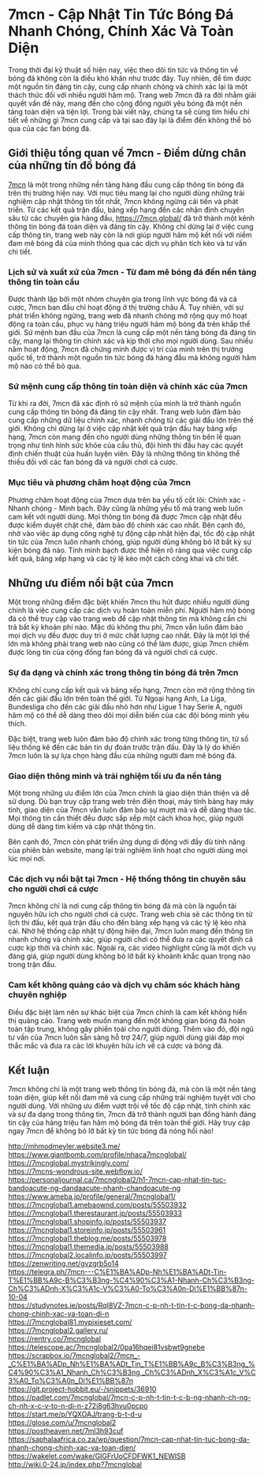 <h1>7mcn - Cập Nhật Tin Tức B&oacute;ng Đ&aacute; Nhanh Ch&oacute;ng, Ch&iacute;nh X&aacute;c V&agrave; To&agrave;n Diện</h1>

<p>Trong thời đại kỹ thuật số hiện nay, việc theo d&otilde;i tin tức v&agrave; th&ocirc;ng tin về b&oacute;ng đ&aacute; kh&ocirc;ng c&ograve;n l&agrave; điều kh&oacute; khăn như trước đ&acirc;y. Tuy nhi&ecirc;n, để t&igrave;m được một nguồn tin đ&aacute;ng tin cậy, cung cấp nhanh ch&oacute;ng v&agrave; ch&iacute;nh x&aacute;c lại l&agrave; một th&aacute;ch thức đối với nhiều người h&acirc;m mộ. Trang web 7mcn đ&atilde; ra đời nhằm giải quyết vấn đề n&agrave;y, mang đến cho cộng đồng người y&ecirc;u b&oacute;ng đ&aacute; một nền tảng to&agrave;n diện v&agrave; tiện lợi. Trong b&agrave;i viết n&agrave;y, ch&uacute;ng ta sẽ c&ugrave;ng t&igrave;m hiểu chi tiết về những g&igrave; 7mcn cung cấp v&agrave; tại sao đ&acirc;y lại l&agrave; điểm đến kh&ocirc;ng thể bỏ qua của c&aacute;c fan b&oacute;ng đ&aacute;.</p>

<h2>Giới thiệu tổng quan về 7mcn - Điểm dừng ch&acirc;n của những t&iacute;n đồ b&oacute;ng đ&aacute;</h2>

<p><a href="https://7mcn.global/">7mcn</a> l&agrave; một trong những nền tảng h&agrave;ng đầu cung cấp th&ocirc;ng tin b&oacute;ng đ&aacute; tr&ecirc;n thị trường hiện nay. Với mục ti&ecirc;u mang lại cho người d&ugrave;ng những trải nghiệm cập nhật th&ocirc;ng tin tốt nhất, 7mcn kh&ocirc;ng ngừng cải tiến v&agrave; ph&aacute;t triển. Từ c&aacute;c kết quả trận đấu, bảng xếp hạng đến c&aacute;c nhận định chuy&ecirc;n s&acirc;u từ c&aacute;c chuy&ecirc;n gia h&agrave;ng đầu, <a href="https://7mcn.global/">https://7mcn.global/</a> đ&atilde; trở th&agrave;nh một k&ecirc;nh th&ocirc;ng tin b&oacute;ng đ&aacute; to&agrave;n diện v&agrave; đ&aacute;ng tin cậy. Kh&ocirc;ng chỉ dừng lại ở việc cung cấp th&ocirc;ng tin, trang web n&agrave;y c&ograve;n l&agrave; nơi gi&uacute;p người h&acirc;m mộ kết nối với niềm đam m&ecirc; b&oacute;ng đ&aacute; của m&igrave;nh th&ocirc;ng qua c&aacute;c dịch vụ ph&acirc;n t&iacute;ch k&egrave;o v&agrave; tư vấn chi tiết.</p>

<h3>Lịch sử v&agrave; xuất xứ của 7mcn - Từ đam m&ecirc; b&oacute;ng đ&aacute; đến nền tảng th&ocirc;ng tin to&agrave;n cầu</h3>

<p>Được th&agrave;nh lập bởi một nh&oacute;m chuy&ecirc;n gia trong lĩnh vực b&oacute;ng đ&aacute; v&agrave; c&aacute; cược, 7mcn ban đầu chỉ hoạt động ở thị trường ch&acirc;u &Aacute;. Tuy nhi&ecirc;n, với sự ph&aacute;t triển kh&ocirc;ng ngừng, trang web đ&atilde; nhanh ch&oacute;ng mở rộng quy m&ocirc; hoạt động ra to&agrave;n cầu, phục vụ h&agrave;ng triệu người h&acirc;m mộ b&oacute;ng đ&aacute; tr&ecirc;n khắp thế giới. Sứ mệnh ban đầu của 7mcn l&agrave; cung cấp một nền tảng b&oacute;ng đ&aacute; đ&aacute;ng tin cậy, mang lại th&ocirc;ng tin ch&iacute;nh x&aacute;c v&agrave; kịp thời cho mọi người d&ugrave;ng. Sau nhiều năm hoạt động, 7mcn đ&atilde; chứng minh được vị tr&iacute; của m&igrave;nh tr&ecirc;n thị trường quốc tế, trở th&agrave;nh một nguồn tin tức b&oacute;ng đ&aacute; h&agrave;ng đầu m&agrave; kh&ocirc;ng người h&acirc;m mộ n&agrave;o c&oacute; thể bỏ qua.</p>

<h3>Sứ mệnh cung cấp th&ocirc;ng tin to&agrave;n diện v&agrave; ch&iacute;nh x&aacute;c của 7mcn</h3>

<p>Từ khi ra đời, 7mcn đ&atilde; x&aacute;c định r&otilde; sứ mệnh của m&igrave;nh l&agrave; trở th&agrave;nh nguồn cung cấp th&ocirc;ng tin b&oacute;ng đ&aacute; đ&aacute;ng tin cậy nhất. Trang web lu&ocirc;n đảm bảo cung cấp những dữ liệu ch&iacute;nh x&aacute;c, nhanh ch&oacute;ng từ c&aacute;c giải đấu lớn tr&ecirc;n thế giới. Kh&ocirc;ng chỉ dừng lại ở việc cập nhật kết quả trận đấu hay bảng xếp hạng, 7mcn c&ograve;n mang đến cho người d&ugrave;ng những th&ocirc;ng tin b&ecirc;n lề quan trọng như t&igrave;nh h&igrave;nh sức khỏe của cầu thủ, đội h&igrave;nh thi đấu hay c&aacute;c quyết định chiến thuật của huấn luyện vi&ecirc;n. Đ&acirc;y l&agrave; những th&ocirc;ng tin kh&ocirc;ng thể thiếu đối với c&aacute;c fan b&oacute;ng đ&aacute; v&agrave; người chơi c&aacute; cược.</p>

<h3>Mục ti&ecirc;u v&agrave; phương ch&acirc;m hoạt động của 7mcn</h3>

<p>Phương ch&acirc;m hoạt động của 7mcn dựa tr&ecirc;n ba yếu tố cốt l&otilde;i: Ch&iacute;nh x&aacute;c - Nhanh ch&oacute;ng - Minh bạch. Đ&acirc;y cũng l&agrave; những yếu tố m&agrave; trang web lu&ocirc;n cam kết với người d&ugrave;ng. Mọi th&ocirc;ng tin b&oacute;ng đ&aacute; được 7mcn cập nhật đều được kiểm duyệt chặt chẽ, đảm bảo độ ch&iacute;nh x&aacute;c cao nhất. B&ecirc;n cạnh đ&oacute;, nhờ v&agrave;o việc &aacute;p dụng c&ocirc;ng nghệ tự động cập nhật hiện đại, tốc độ cập nhật tin tức của 7mcn lu&ocirc;n nhanh ch&oacute;ng, gi&uacute;p người d&ugrave;ng kh&ocirc;ng bỏ lỡ bất kỳ sự kiện b&oacute;ng đ&aacute; n&agrave;o. T&iacute;nh minh bạch được thể hiện r&otilde; r&agrave;ng qua việc cung cấp kết quả, bảng xếp hạng v&agrave; c&aacute;c tỷ lệ k&egrave;o một c&aacute;ch c&ocirc;ng khai v&agrave; chi tiết.</p>

<h2>Những ưu điểm nổi bật của 7mcn</h2>

<p>Một trong những điểm đặc biệt khiến 7mcn thu h&uacute;t được nhiều người d&ugrave;ng ch&iacute;nh l&agrave; việc cung cấp c&aacute;c dịch vụ ho&agrave;n to&agrave;n miễn ph&iacute;. Người h&acirc;m mộ b&oacute;ng đ&aacute; c&oacute; thể truy cập v&agrave;o trang web để cập nhật th&ocirc;ng tin m&agrave; kh&ocirc;ng cần chi trả bất kỳ khoản ph&iacute; n&agrave;o. Mặc d&ugrave; kh&ocirc;ng thu ph&iacute;, 7mcn vẫn lu&ocirc;n đảm bảo mọi dịch vụ đều được duy tr&igrave; ở mức chất lượng cao nhất. Đ&acirc;y l&agrave; một lợi thế lớn m&agrave; kh&ocirc;ng phải trang web n&agrave;o cũng c&oacute; thể l&agrave;m được, gi&uacute;p 7mcn chiếm được l&ograve;ng tin của cộng đồng fan b&oacute;ng đ&aacute; v&agrave; người chơi c&aacute; cược.</p>

<h3>Sự đa dạng v&agrave; ch&iacute;nh x&aacute;c trong th&ocirc;ng tin b&oacute;ng đ&aacute; tr&ecirc;n 7mcn</h3>

<p>Kh&ocirc;ng chỉ cung cấp kết quả v&agrave; bảng xếp hạng, 7mcn c&ograve;n mở rộng th&ocirc;ng tin đến c&aacute;c giải đấu lớn tr&ecirc;n to&agrave;n thế giới. Từ Ngoại hạng Anh, La Liga, Bundesliga cho đến c&aacute;c giải đấu nhỏ hơn như Ligue 1 hay Serie A, người h&acirc;m mộ c&oacute; thể dễ d&agrave;ng theo d&otilde;i mọi diễn biến của c&aacute;c đội b&oacute;ng m&igrave;nh y&ecirc;u th&iacute;ch.&nbsp;</p>

<p>Đặc biệt, trang web lu&ocirc;n đảm bảo độ ch&iacute;nh x&aacute;c trong từng th&ocirc;ng tin, từ số liệu thống k&ecirc; đến c&aacute;c bản tin dự đo&aacute;n trước trận đấu. Đ&acirc;y l&agrave; l&yacute; do khiến 7mcn lu&ocirc;n l&agrave; sự lựa chọn h&agrave;ng đầu của những người đam m&ecirc; b&oacute;ng đ&aacute;.</p>

<h3>Giao diện th&ocirc;ng minh v&agrave; trải nghiệm tối ưu đa nền tảng</h3>

<p>Một trong những ưu điểm lớn của 7mcn ch&iacute;nh l&agrave; giao diện th&acirc;n thiện v&agrave; dễ sử dụng. D&ugrave; bạn truy cập trang web tr&ecirc;n điện thoại, m&aacute;y t&iacute;nh bảng hay m&aacute;y t&iacute;nh, giao diện của 7mcn vẫn lu&ocirc;n đảm bảo sự mượt m&agrave; v&agrave; dễ d&agrave;ng thao t&aacute;c. Mọi th&ocirc;ng tin cần thiết đều được sắp xếp một c&aacute;ch khoa học, gi&uacute;p người d&ugrave;ng dễ d&agrave;ng t&igrave;m kiếm v&agrave; cập nhật th&ocirc;ng tin.&nbsp;</p>

<p>B&ecirc;n cạnh đ&oacute;, 7mcn c&ograve;n ph&aacute;t triển ứng dụng di động với đầy đủ t&iacute;nh năng của phi&ecirc;n bản website, mang lại trải nghiệm linh hoạt cho người d&ugrave;ng mọi l&uacute;c mọi nơi.</p>

<h3>C&aacute;c dịch vụ nổi bật tại 7mcn - Hệ thống th&ocirc;ng tin chuy&ecirc;n s&acirc;u cho người chơi c&aacute; cược</h3>

<p>7mcn kh&ocirc;ng chỉ l&agrave; nơi cung cấp th&ocirc;ng tin b&oacute;ng đ&aacute; m&agrave; c&ograve;n l&agrave; nguồn t&agrave;i nguy&ecirc;n hữu &iacute;ch cho người chơi c&aacute; cược. Trang web chia sẻ c&aacute;c th&ocirc;ng tin từ lịch thi đấu, kết quả trận đấu cho đến bảng xếp hạng v&agrave; c&aacute;c tỷ lệ k&egrave;o nh&agrave; c&aacute;i. Nhờ hệ thống cập nhật tự động hiện đại, 7mcn lu&ocirc;n mang đến th&ocirc;ng tin nhanh ch&oacute;ng v&agrave; ch&iacute;nh x&aacute;c, gi&uacute;p người chơi c&oacute; thể đưa ra c&aacute;c quyết định c&aacute; cược kịp thời v&agrave; ch&iacute;nh x&aacute;c. Ngo&agrave;i ra, c&aacute;c video highlight cũng l&agrave; một dịch vụ đ&aacute;ng gi&aacute;, gi&uacute;p người d&ugrave;ng kh&ocirc;ng bỏ lỡ bất kỳ khoảnh khắc quan trọng n&agrave;o trong trận đấu.</p>

<h3>Cam kết kh&ocirc;ng quảng c&aacute;o v&agrave; dịch vụ chăm s&oacute;c kh&aacute;ch h&agrave;ng chuy&ecirc;n nghiệp</h3>

<p>Điều đặc biệt l&agrave;m n&ecirc;n sự kh&aacute;c biệt của 7mcn ch&iacute;nh l&agrave; cam kết kh&ocirc;ng hiển thị quảng c&aacute;o. Trang web muốn mang đến một kh&ocirc;ng gian b&oacute;ng đ&aacute; ho&agrave;n to&agrave;n tập trung, kh&ocirc;ng g&acirc;y phiền to&aacute;i cho người d&ugrave;ng. Th&ecirc;m v&agrave;o đ&oacute;, đội ngũ tư vấn của 7mcn lu&ocirc;n sẵn s&agrave;ng hỗ trợ 24/7, gi&uacute;p người d&ugrave;ng giải đ&aacute;p mọi thắc mắc v&agrave; đưa ra c&aacute;c lời khuy&ecirc;n hữu &iacute;ch về c&aacute; cược v&agrave; b&oacute;ng đ&aacute;.</p>

<h2>Kết luận</h2>

<p>7mcn kh&ocirc;ng chỉ l&agrave; một trang web th&ocirc;ng tin b&oacute;ng đ&aacute;, m&agrave; c&ograve;n l&agrave; một nền tảng to&agrave;n diện, gi&uacute;p kết nối đam m&ecirc; v&agrave; cung cấp những trải nghiệm tuyệt vời cho người d&ugrave;ng. Với những ưu điểm vượt trội về tốc độ cập nhật, t&iacute;nh ch&iacute;nh x&aacute;c v&agrave; sự đa dạng trong th&ocirc;ng tin, 7mcn đ&atilde; trở th&agrave;nh người bạn đồng h&agrave;nh đ&aacute;ng tin cậy của h&agrave;ng triệu fan h&acirc;m mộ b&oacute;ng đ&aacute; tr&ecirc;n to&agrave;n thế giới. H&atilde;y truy cập ngay 7mcn để kh&ocirc;ng bỏ lỡ bất kỳ tin tức b&oacute;ng đ&aacute; n&oacute;ng hổi n&agrave;o!</p>

<p><a href="http://mhmodmeyler.website3.me/">http://mhmodmeyler.website3.me/</a><br />
<a href="https://www.giantbomb.com/profile/nhaca7mcnglobal/">https://www.giantbomb.com/profile/nhaca7mcnglobal/</a><br />
<a href="https://7mcnglobal.mystrikingly.com/">https://7mcnglobal.mystrikingly.com/</a><br />
<a href="https://7mcns-wondrous-site.webflow.io/">https://7mcns-wondrous-site.webflow.io/</a><br />
<a href="https://personaljournal.ca/7mcnglobal2/h1-7mcn-cap-nhat-tin-tuc-bandoacute-ng-dandaacute-nhanh-chandoacute-ng">https://personaljournal.ca/7mcnglobal2/h1-7mcn-cap-nhat-tin-tuc-bandoacute-ng-dandaacute-nhanh-chandoacute-ng</a><br />
<a href="https://www.ameba.jp/profile/general/7mcnglobal1/">https://www.ameba.jp/profile/general/7mcnglobal1/</a><br />
<a href="https://7mcnglobal1.amebaownd.com/posts/55503932">https://7mcnglobal1.amebaownd.com/posts/55503932</a><br />
<a href="https://7mcnglobal1.therestaurant.jp/posts/55503933">https://7mcnglobal1.therestaurant.jp/posts/55503933</a><br />
<a href="https://7mcnglobal1.shopinfo.jp/posts/55503937">https://7mcnglobal1.shopinfo.jp/posts/55503937</a><br />
<a href="https://7mcnglobal1.storeinfo.jp/posts/55503961">https://7mcnglobal1.storeinfo.jp/posts/55503961</a><br />
<a href="https://7mcnglobal1.theblog.me/posts/55503978">https://7mcnglobal1.theblog.me/posts/55503978</a><br />
<a href="https://7mcnglobal1.themedia.jp/posts/55503988">https://7mcnglobal1.themedia.jp/posts/55503988</a><br />
<a href="https://7mcnglobal2.localinfo.jp/posts/55503997">https://7mcnglobal2.localinfo.jp/posts/55503997</a><br />
<a href="https://zenwriting.net/gvzgrb5o14">https://zenwriting.net/gvzgrb5o14</a><br />
<a href="https://telegra.ph/7mcn---C%E1%BA%ADp-Nh%E1%BA%ADt-Tin-T%E1%BB%A9c-B%C3%B3ng-%C4%90%C3%A1-Nhanh-Ch%C3%B3ng-Ch%C3%ADnh-X%C3%A1c-V%C3%A0-To%C3%A0n-Di%E1%BB%87n-10-04">https://telegra.ph/7mcn---C%E1%BA%ADp-Nh%E1%BA%ADt-Tin-T%E1%BB%A9c-B%C3%B3ng-%C4%90%C3%A1-Nhanh-Ch%C3%B3ng-Ch%C3%ADnh-X%C3%A1c-V%C3%A0-To%C3%A0n-Di%E1%BB%87n-10-04</a><br />
<a href="https://studynotes.ie/posts/RqI8VZ-7mcn-c-p-nh-t-tin-t-c-bong-da-nhanh-chong-chinh-xac-va-toan-di-n">https://studynotes.ie/posts/RqI8VZ-7mcn-c-p-nh-t-tin-t-c-bong-da-nhanh-chong-chinh-xac-va-toan-di-n</a><br />
<a href="https://7mcnglobal81.mypixieset.com/">https://7mcnglobal81.mypixieset.com/</a><br />
<a href="https://7mcnglobal2.gallery.ru/">https://7mcnglobal2.gallery.ru/</a><br />
<a href="https://rentry.co/7mcnglobal">https://rentry.co/7mcnglobal</a><br />
<a href="https://telescope.ac/7mcnglobal2/0pa16hqei81vsbwt9gnebe">https://telescope.ac/7mcnglobal2/0pa16hqei81vsbwt9gnebe</a><br />
<a href="https://scrapbox.io/7mcnglobal2/7mcn_-_C%E1%BA%ADp_Nh%E1%BA%ADt_Tin_T%E1%BB%A9c_B%C3%B3ng_%C4%90%C3%A1_Nhanh_Ch%C3%B3ng,_Ch%C3%ADnh_X%C3%A1c_V%C3%A0_To%C3%A0n_Di%E1%BB%87n">https://scrapbox.io/7mcnglobal2/7mcn_-_C%E1%BA%ADp_Nh%E1%BA%ADt_Tin_T%E1%BB%A9c_B%C3%B3ng_%C4%90%C3%A1_Nhanh_Ch%C3%B3ng,_Ch%C3%ADnh_X%C3%A1c_V%C3%A0_To%C3%A0n_Di%E1%BB%87n</a><br />
<a href="https://git.project-hobbit.eu/-/snippets/36910">https://git.project-hobbit.eu/-/snippets/36910</a><br />
<a href="https://padlet.com/7mcnglobal/7mcn-c-p-nh-t-tin-t-c-b-ng-nhanh-ch-ng-ch-nh-x-c-v-to-n-di-n-z72i8g63hvu0pcpo">https://padlet.com/7mcnglobal/7mcn-c-p-nh-t-tin-t-c-b-ng-nhanh-ch-ng-ch-nh-x-c-v-to-n-di-n-z72i8g63hvu0pcpo</a><br />
<a href="https://start.me/p/YQXOAJ/trang-b-t-d-u">https://start.me/p/YQXOAJ/trang-b-t-d-u</a><br />
<a href="https://glose.com/u/7mcnglobal2">https://glose.com/u/7mcnglobal2</a><br />
<a href="https://postheaven.net/7ml3h93cuf">https://postheaven.net/7ml3h93cuf</a><br />
<a href="https://saphalaafrica.co.za/wp/question/7mcn-cap-nhat-tin-tuc-bong-da-nhanh-chong-chinh-xac-va-toan-dien/">https://saphalaafrica.co.za/wp/question/7mcn-cap-nhat-tin-tuc-bong-da-nhanh-chong-chinh-xac-va-toan-dien/</a><br />
<a href="https://wakelet.com/wake/GIGFrUoCFDFWK1_NEWISB">https://wakelet.com/wake/GIGFrUoCFDFWK1_NEWISB</a><br />
<a href="http://wiki.0-24.jp/index.php?7mcnglobal">http://wiki.0-24.jp/index.php?7mcnglobal</a></p>
